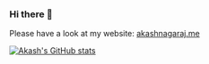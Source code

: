 ### Hi there 👋
Please have a look at my website: [akashnagaraj.me](https://www.akashnagaraj.me)

[![Akash's GitHub stats](https://github-readme-stats.vercel.app/api?username=grassknoted)](https://github.com/anuraghazra/github-readme-stats)
<!--
**grassknoted/grassknoted** is a ✨ _special_ ✨ repository because its `README.md` (this file) appears on your GitHub profile.

Here are some ideas to get you started:

- 🔭 I’m currently working on ...
- 🌱 I’m currently learning ...
- 👯 I’m looking to collaborate on ...
- 🤔 I’m looking for help with ...
- 💬 Ask me about ...
- 📫 How to reach me: ...
- 😄 Pronouns: ...
- ⚡ Fun fact: ...
-->
